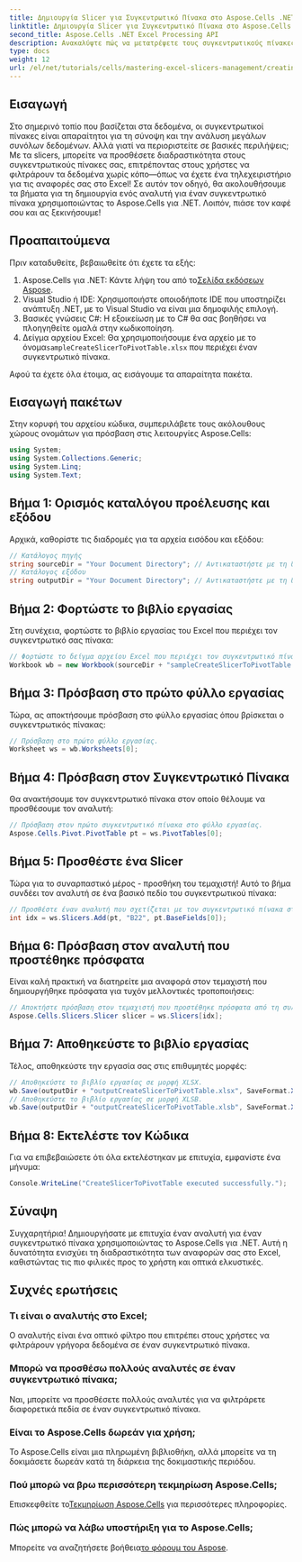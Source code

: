 ```yaml
---
title: Δημιουργία Slicer για Συγκεντρωτικό Πίνακα στο Aspose.Cells .NET
linktitle: Δημιουργία Slicer για Συγκεντρωτικό Πίνακα στο Aspose.Cells .NET
second_title: Aspose.Cells .NET Excel Processing API
description: Ανακαλύψτε πώς να μετατρέψετε τους συγκεντρωτικούς πίνακες του Excel με διαδραστικούς αναλυτές χρησιμοποιώντας το Aspose.Cells για .NET. Αυτός ο περιεκτικός οδηγός σας καθοδηγεί στη διαδικασία.
type: docs
weight: 12
url: /el/net/tutorials/cells/mastering-excel-slicers-management/creating-slicer-for-pivot-table/
---
```

## Εισαγωγή

Στο σημερινό τοπίο που βασίζεται στα δεδομένα, οι συγκεντρωτικοί πίνακες είναι απαραίτητοι για τη σύνοψη και την ανάλυση μεγάλων συνόλων δεδομένων. Αλλά γιατί να περιοριστείτε σε βασικές περιλήψεις; Με τα slicers, μπορείτε να προσθέσετε διαδραστικότητα στους συγκεντρωτικούς πίνακες σας, επιτρέποντας στους χρήστες να φιλτράρουν τα δεδομένα χωρίς κόπο—όπως να έχετε ένα τηλεχειριστήριο για τις αναφορές σας στο Excel! Σε αυτόν τον οδηγό, θα ακολουθήσουμε τα βήματα για τη δημιουργία ενός αναλυτή για έναν συγκεντρωτικό πίνακα χρησιμοποιώντας το Aspose.Cells για .NET. Λοιπόν, πιάσε τον καφέ σου και ας ξεκινήσουμε!

## Προαπαιτούμενα

Πριν καταδυθείτε, βεβαιωθείτε ότι έχετε τα εξής:

1. Aspose.Cells για .NET: Κάντε λήψη του από το[Σελίδα εκδόσεων Aspose](https://releases.aspose.com/cells/net/).
2. Visual Studio ή IDE: Χρησιμοποιήστε οποιοδήποτε IDE που υποστηρίζει ανάπτυξη .NET, με το Visual Studio να είναι μια δημοφιλής επιλογή.
3. Βασικές γνώσεις C#: Η εξοικείωση με το C# θα σας βοηθήσει να πλοηγηθείτε ομαλά στην κωδικοποίηση.
4.  Δείγμα αρχείου Excel: Θα χρησιμοποιήσουμε ένα αρχείο με το όνομα`sampleCreateSlicerToPivotTable.xlsx` που περιέχει έναν συγκεντρωτικό πίνακα.

Αφού τα έχετε όλα έτοιμα, ας εισάγουμε τα απαραίτητα πακέτα.

## Εισαγωγή πακέτων

Στην κορυφή του αρχείου κώδικα, συμπεριλάβετε τους ακόλουθους χώρους ονομάτων για πρόσβαση στις λειτουργίες Aspose.Cells:

```csharp
using System;
using System.Collections.Generic;
using System.Linq;
using System.Text;
```

## Βήμα 1: Ορισμός καταλόγου προέλευσης και εξόδου

Αρχικά, καθορίστε τις διαδρομές για τα αρχεία εισόδου και εξόδου:

```csharp
// Κατάλογος πηγής
string sourceDir = "Your Document Directory"; // Αντικαταστήστε με τη διαδρομή καταλόγου προέλευσης
// Κατάλογος εξόδου
string outputDir = "Your Document Directory"; // Αντικαταστήστε με τη διαδρομή καταλόγου εξόδου
```

## Βήμα 2: Φορτώστε το βιβλίο εργασίας

Στη συνέχεια, φορτώστε το βιβλίο εργασίας του Excel που περιέχει τον συγκεντρωτικό σας πίνακα:

```csharp
// Φορτώστε το δείγμα αρχείου Excel που περιέχει τον συγκεντρωτικό πίνακα.
Workbook wb = new Workbook(sourceDir + "sampleCreateSlicerToPivotTable.xlsx");
```

## Βήμα 3: Πρόσβαση στο πρώτο φύλλο εργασίας

Τώρα, ας αποκτήσουμε πρόσβαση στο φύλλο εργασίας όπου βρίσκεται ο συγκεντρωτικός πίνακας:

```csharp
// Πρόσβαση στο πρώτο φύλλο εργασίας.
Worksheet ws = wb.Worksheets[0];
```

## Βήμα 4: Πρόσβαση στον Συγκεντρωτικό Πίνακα

Θα ανακτήσουμε τον συγκεντρωτικό πίνακα στον οποίο θέλουμε να προσθέσουμε τον αναλυτή:

```csharp
// Πρόσβαση στον πρώτο συγκεντρωτικό πίνακα στο φύλλο εργασίας.
Aspose.Cells.Pivot.PivotTable pt = ws.PivotTables[0];
```

## Βήμα 5: Προσθέστε ένα Slicer

Τώρα για το συναρπαστικό μέρος - προσθήκη του τεμαχιστή! Αυτό το βήμα συνδέει τον αναλυτή σε ένα βασικό πεδίο του συγκεντρωτικού πίνακα:

```csharp
// Προσθέστε έναν αναλυτή που σχετίζεται με τον συγκεντρωτικό πίνακα στο κελί B22.
int idx = ws.Slicers.Add(pt, "B22", pt.BaseFields[0]);
```

## Βήμα 6: Πρόσβαση στον αναλυτή που προστέθηκε πρόσφατα

Είναι καλή πρακτική να διατηρείτε μια αναφορά στον τεμαχιστή που δημιουργήθηκε πρόσφατα για τυχόν μελλοντικές τροποποιήσεις:

```csharp
// Αποκτήστε πρόσβαση στον τεμαχιστή που προστέθηκε πρόσφατα από τη συλλογή του slicer.
Aspose.Cells.Slicers.Slicer slicer = ws.Slicers[idx];
```

## Βήμα 7: Αποθηκεύστε το βιβλίο εργασίας

Τέλος, αποθηκεύστε την εργασία σας στις επιθυμητές μορφές:

```csharp
// Αποθηκεύστε το βιβλίο εργασίας σε μορφή XLSX.
wb.Save(outputDir + "outputCreateSlicerToPivotTable.xlsx", SaveFormat.Xlsx);
// Αποθηκεύστε το βιβλίο εργασίας σε μορφή XLSB.
wb.Save(outputDir + "outputCreateSlicerToPivotTable.xlsb", SaveFormat.Xlsb);
```

## Βήμα 8: Εκτελέστε τον Κώδικα

Για να επιβεβαιώσετε ότι όλα εκτελέστηκαν με επιτυχία, εμφανίστε ένα μήνυμα:

```csharp
Console.WriteLine("CreateSlicerToPivotTable executed successfully.");
```

## Σύναψη

Συγχαρητήρια! Δημιουργήσατε με επιτυχία έναν αναλυτή για έναν συγκεντρωτικό πίνακα χρησιμοποιώντας το Aspose.Cells για .NET. Αυτή η δυνατότητα ενισχύει τη διαδραστικότητα των αναφορών σας στο Excel, καθιστώντας τις πιο φιλικές προς το χρήστη και οπτικά ελκυστικές. 

## Συχνές ερωτήσεις

### Τι είναι ο αναλυτής στο Excel;
Ο αναλυτής είναι ένα οπτικό φίλτρο που επιτρέπει στους χρήστες να φιλτράρουν γρήγορα δεδομένα σε έναν συγκεντρωτικό πίνακα.

### Μπορώ να προσθέσω πολλούς αναλυτές σε έναν συγκεντρωτικό πίνακα;
Ναι, μπορείτε να προσθέσετε πολλούς αναλυτές για να φιλτράρετε διαφορετικά πεδία σε έναν συγκεντρωτικό πίνακα.

### Είναι το Aspose.Cells δωρεάν για χρήση;
Το Aspose.Cells είναι μια πληρωμένη βιβλιοθήκη, αλλά μπορείτε να τη δοκιμάσετε δωρεάν κατά τη διάρκεια της δοκιμαστικής περιόδου.

### Πού μπορώ να βρω περισσότερη τεκμηρίωση Aspose.Cells;
 Επισκεφθείτε το[Τεκμηρίωση Aspose.Cells](https://reference.aspose.com/cells/net/) για περισσότερες πληροφορίες.

### Πώς μπορώ να λάβω υποστήριξη για το Aspose.Cells;
 Μπορείτε να αναζητήσετε βοήθεια[το φόρουμ του Aspose](https://forum.aspose.com/c/cells/9).